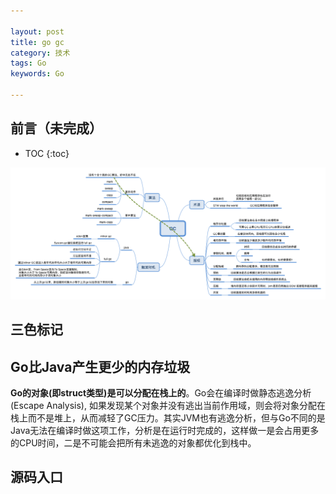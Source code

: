 ```yaml
---

layout: post
title: go gc
category: 技术
tags: Go
keywords: Go

---
```


## 前言（未完成）

* TOC
{:toc}

![](/public/upload/jvm/gc.png)

## 三色标记



## Go比Java产生更少的内存垃圾

**Go的对象(即struct类型)是可以分配在栈上的**。Go会在编译时做静态逃逸分析(Escape Analysis), 如果发现某个对象并没有逃出当前作用域，则会将对象分配在栈上而不是堆上，从而减轻了GC压力。其实JVM也有逃逸分析，但与Go不同的是Java无法在编译时做这项工作，分析是在运行时完成的，这样做一是会占用更多的CPU时间，二是不可能会把所有未逃逸的对象都优化到栈中。

## 源码入口